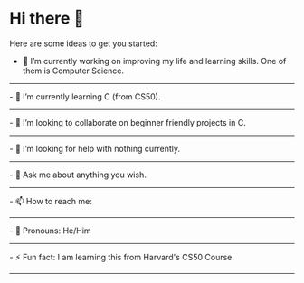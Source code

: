 # Hi there 👋

<!--
**SivanJadhav/SivanJadhav** is a ✨ _special_ ✨ repository because its `README.md` (this file) appears on your GitHub profile.
!-->
Here are some ideas to get you started:

- 🔭 I’m currently working on improving my life and learning skills. One of them is Computer Science.
<hr>
- 🌱 I’m currently learning C (from CS50).
<br>
<hr>
- 👯 I’m looking to collaborate on beginner friendly projects in C.
<br>
<hr>
- 🤔 I’m looking for help with nothing currently.
<br>
<hr>
- 💬 Ask me about anything you wish.
<br>
<hr>
- 📫 How to reach me: <a> <href mailto = sivanjaadhav+gith@gmail.com
target = "_blank"
title = "My E-Mail"
E-Mail>
</a>
<br>
<hr>
- 🗿 Pronouns: He/Him
<br>
<hr>
- ⚡ Fun fact: I am learning this from Harvard's CS50 Course.
<br>
<hr>
